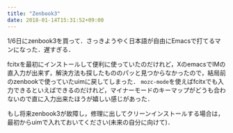```yaml
---
title: "Zenbook3"
date: 2018-01-14T15:31:52+09:00
---
```


1/6日にzenbook3を買って．さっきようやく日本語が自由にEmacsで打てるマンになった．遅すぎる．

fcitxを最初にインストールして便利に使っていたのだけれど，XのemacsでIMの直入力が出来ず，解決方法も探したもののパッと見つからなかったので，結局前のzenbookで使っていたuimに戻してしまった．
`mozc-mode`を使えばfcitxでも入力できるといえばできるのだけれど，マイナーモードのキーマップがどうも合わないので直に入力出来たほうが嬉しい感じがあった．

もし将来zenbook3が故障し，修理に出してクリーンインストールする場合は，最初からuimで入れておいてください(未来の自分に向けて)．
